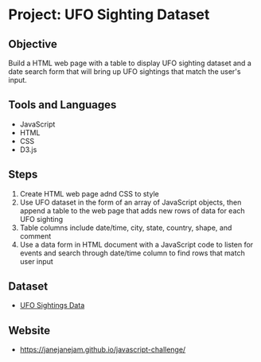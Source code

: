 # Project: UFO Sighting Dataset

## Objective
Build a HTML web page with a table to display UFO sighting dataset and a date search form that will bring up UFO sightings that match the user's input.

## Tools and Languages
* JavaScript
* HTML
* CSS
* D3.js

## Steps
1. Create HTML web page adnd CSS to style 
2. Use UFO dataset in the form of an array of JavaScript objects, then append a table to the web page that adds new rows of data for each UFO sighting
3. Table columns include date/time, city, state, country, shape, and comment
4. Use a data form in HTML document with a JavaScript code to listen for events and search through date/time column to find rows that match user input

## Dataset

* [UFO Sightings Data](UFO-level-1/static/js/data.js)

## Website 

* https://janejanejam.github.io/javascript-challenge/
